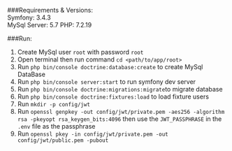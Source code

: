###Requirements & Versions:  
    Symfony: 3.4.3  
    MySql Server: 5.7
    PHP: 7.2.19
    

###Run:  
1.  Create MySql user `root` with password `root`
2.  Open terminal then run command `cd <path/to/app/root>`
3.  Run `php bin/console doctrine:database:create` to create MySql DataBase
4.  Run `php bin/console server:start` to run symfony dev server
5.  Run `php bin/console doctrine:migrations:migrate`to migrate database
6.  Run `php bin/console doctrine:fixtures:load` to load fixture users
7.  Run `mkdir -p config/jwt`
8.  Run `openssl genpkey -out config/jwt/private.pem -aes256 -algorithm rsa -pkeyopt rsa_keygen_bits:4096` then use the `JWT_PASSPHRASE` in the `.env` file as the passphrase
9.  Run `openssl pkey -in config/jwt/private.pem -out config/jwt/public.pem -pubout`